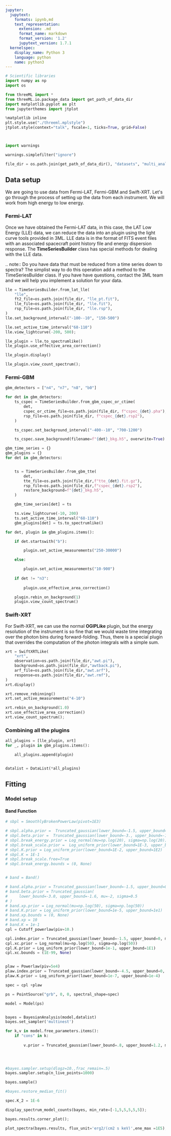 ```yaml
---
jupyter:
  jupytext:
    formats: ipynb,md
    text_representation:
      extension: .md
      format_name: markdown
      format_version: '1.2'
      jupytext_version: 1.7.1
  kernelspec:
    display_name: Python 3
    language: python
    name: python3
---
```


```python
# Scientific libraries
import numpy as np
import os

from threeML import *
from threeML.io.package_data import get_path_of_data_dir
import matplotlib.pyplot as plt
from jupyterthemes import jtplot

%matplotlib inline
plt.style.use("./threeml.mplstyle")
jtplot.style(context="talk", fscale=1, ticks=True, grid=False)



import warnings

warnings.simplefilter("ignore")

file_dir = os.path.join(get_path_of_data_dir(), "datasets", "multi_analysis")
```

## Data setup
We are going to use data from Fermi-LAT, Fermi-GBM and Swift-XRT. Let's go through the process of setting up the data from each instrument. We will work from high energy to low energy.



### Fermi-LAT
Once we have obtained the Fermi-LAT data, in this case, the LAT Low Energy (LLE) data, we can reduce the data into an plugin using the light curve tools provided in 3ML. LLE data is in the format of FITS event files with an associated spacecraft point history file and energy dispersion response. The **TimeSeriesBuilder** class has special methods for dealing with the LLE data.


<!-- #raw -->
.. note::
    Do you have data that must be reduced from a time series down to spectra? The simplist way to do this operation add a method to the TimeSeriesBuilder class. If you have have questions, contact the 3ML team and we will help you implement a solution for your data. 
<!-- #endraw -->

```python
lle = TimeSeriesBuilder.from_lat_lle(
    "lle",
    ft2_file=os.path.join(file_dir, "lle_pt.fit"),
    lle_file=os.path.join(file_dir, "lle.fit"),
    rsp_file=os.path.join(file_dir, "lle.rsp"),
)
lle.set_background_interval("-100--10", "150-500")

lle.set_active_time_interval("68-110")
lle.view_lightcurve(-200, 500);
```

```python
lle_plugin = lle.to_spectrumlike()
lle_plugin.use_effective_area_correction()

lle_plugin.display()
```

```python
lle_plugin.view_count_spectrum();
```

### Fermi-GBM

```python
gbm_detectors = ["n4", "n7", "n8", "b0"]

for det in gbm_detectors:
    ts_cspec = TimeSeriesBuilder.from_gbm_cspec_or_ctime(
        det,
        cspec_or_ctime_file=os.path.join(file_dir, f"cspec_{det}.pha"),
        rsp_file=os.path.join(file_dir, f"cspec_{det}.rsp2"),
    )

    ts_cspec.set_background_interval("-400--10", "700-1200")

    ts_cspec.save_background(filename=f"{det}_bkg.h5", overwrite=True)
```

```python
gbm_time_series = {}
gbm_plugins = {}
for det in gbm_detectors:


    ts = TimeSeriesBuilder.from_gbm_tte(
        det,
        tte_file=os.path.join(file_dir,f"tte_{det}.fit.gz"),
        rsp_file=os.path.join(file_dir,f"cspec_{det}.rsp2"),
        restore_background=f"{det}_bkg.h5",
    )

    gbm_time_series[det] = ts

    ts.view_lightcurve(-10, 200)
    ts.set_active_time_interval("68-110")
    gbm_plugins[det] = ts.to_spectrumlike()
```

```python
for det, plugin in gbm_plugins.items():

    if det.startswith("b"):

        plugin.set_active_measurements("250-30000")

    else:

        plugin.set_active_measurements("10-900")
        
    if det != "n3":
        
        plugin.use_effective_area_correction()

    plugin.rebin_on_background(1)
    plugin.view_count_spectrum()
```

### Swift-XRT

For Swift-XRT, we can use the normal **OGIPLike** plugin, but the energy resolution of the instrument is so fine that we would waste time integrating over the photon bins during forward-folding. Thus, there is a special plugin that overrides the computation of the photon integrals with a simple sum. 


```python
xrt = SwiftXRTLike(
    "xrt",
    observation=os.path.join(file_dir,"awt.pi"),
    background=os.path.join(file_dir,"awtback.pi"),
    arf_file=os.path.join(file_dir,"awt.arf"),
    response=os.path.join(file_dir,"awt.rmf"),
)
xrt.display()
```

```python
xrt.remove_rebinning()
xrt.set_active_measurements("4-10")

xrt.rebin_on_background(1.0)
xrt.use_effective_area_correction()
xrt.view_count_spectrum();
```

### Combining all the plugins

```python
all_plugins = [lle_plugin, xrt]
for _, plugin in gbm_plugins.items():

    all_plugins.append(plugin)


datalist = DataList(*all_plugins)
```

## Fitting


### Model setup


#### Band Function

```python
# sbpl = SmoothlyBrokenPowerLaw(pivot=1E3)

# sbpl.alpha.prior =  Truncated_gaussian(lower_bound=-1.5, upper_bound=0, mu=-1, sigma=1.)
# sbpl.beta.prior =  Truncated_gaussian(lower_bound=-3., upper_bound=-1.6, mu=-2, sigma=1.)
# sbpl.break_energy.prior = Log_normal(mu=np.log(20), sigma=np.log(20))
# sbpl.break_scale.prior =  Log_uniform_prior(lower_bound=1E-3, upper_bound=1.)
# sbpl.K.prior = Log_uniform_prior(lower_bound=1E-2, upper_bound=1E2)
# sbpl.K = 1E-1
# sbpl.break_scale.free=True
# sbpl.break_energy.bounds = (0, None)


# band = Band()

# band.alpha.prior = Truncated_gaussian(lower_bound=-1.5, upper_bound=0, mu=-1, sigma=0.5)
# band.beta.prior = Truncated_gaussian(
#     lower_bound=-3.0, upper_bound=-1.6, mu=-2, sigma=0.5
# )
# band.xp.prior = Log_normal(mu=np.log(50), sigma=np.log(50))
# band.K.prior = Log_uniform_prior(lower_bound=1e-5, upper_bound=1e1)
# band.xp.bounds = (0, None)
# band.xp = 10
# band.K = 1e-1
cpl = Cutoff_powerlaw(piv=10.)

cpl.index.prior = Truncated_gaussian(lower_bound=-1.5, upper_bound=0, mu=-1, sigma=0.5)
cpl.xc.prior = Log_normal(mu=np.log(50), sigma=np.log(50))
cpl.K.prior = Log_uniform_prior(lower_bound=1e-1, upper_bound=1E1)
cpl.xc.bounds = (1E-99, None)


plaw = Powerlaw(piv=5e4)
plaw.index.prior = Truncated_gaussian(lower_bound=-4.5, upper_bound=0, mu=-2, sigma=1)
plaw.K.prior = Log_uniform_prior(lower_bound=1e-7, upper_bound=1e-4)

spec = cpl +plaw

ps = PointSource("grb", 0, 0, spectral_shape=spec)

model = Model(ps)
```

```python

```

```python
bayes = BayesianAnalysis(model,datalist)
bayes.set_sampler('multinest')
```

```python
for k,v in model.free_parameters.items():
    if "cons" in k:
        
        v.prior = Truncated_gaussian(lower_bound=.8, upper_bound=1.2, mu=1, sigma=.1)
        
    
```

```python

#bayes.sampler.setup(dlogz=10.,frac_remain=.5)
bayes.sampler.setup(n_live_points=1000)

bayes.sample()

```

```python
#bayes.restore_median_fit()

spec.K_2 = 1E-6

display_spectrum_model_counts(bayes, min_rate=[-1,5,5,5,5,5]);
```

```python
bayes.results.corner_plot();
```

```python
plot_spectra(bayes.results, flux_unit='erg2/(cm2 s keV)',ene_max =1E5);
```

```python

```
